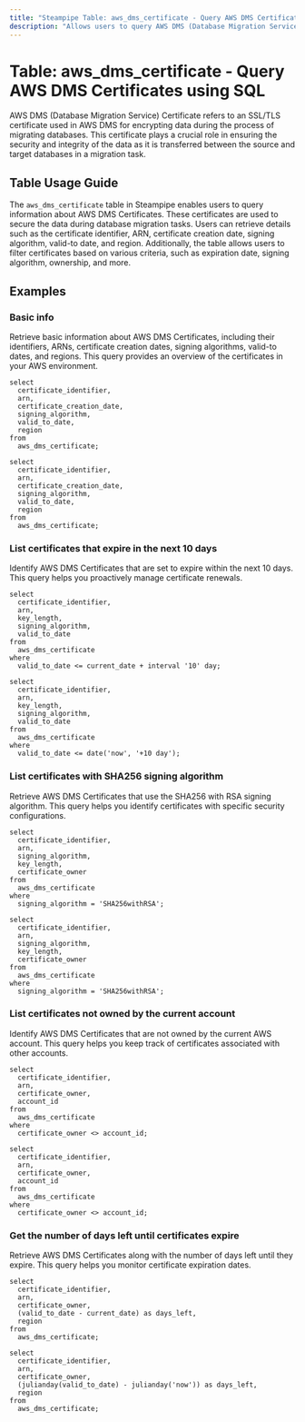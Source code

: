```yaml
---
title: "Steampipe Table: aws_dms_certificate - Query AWS DMS Certificates using SQL"
description: "Allows users to query AWS DMS (Database Migration Service) Certificates. This table provides information about SSL/TLS certificates used in AWS DMS for encrypting data during database migration tasks. Certificates play a crucial role in ensuring the security and integrity of data transferred between source and target databases."
---
```


# Table: aws_dms_certificate - Query AWS DMS Certificates using SQL

AWS DMS (Database Migration Service) Certificate refers to an SSL/TLS certificate used in AWS DMS for encrypting data during the process of migrating databases. This certificate plays a crucial role in ensuring the security and integrity of the data as it is transferred between the source and target databases in a migration task.

## Table Usage Guide

The `aws_dms_certificate` table in Steampipe enables users to query information about AWS DMS Certificates. These certificates are used to secure the data during database migration tasks. Users can retrieve details such as the certificate identifier, ARN, certificate creation date, signing algorithm, valid-to date, and region. Additionally, the table allows users to filter certificates based on various criteria, such as expiration date, signing algorithm, ownership, and more.

## Examples

### Basic info
Retrieve basic information about AWS DMS Certificates, including their identifiers, ARNs, certificate creation dates, signing algorithms, valid-to dates, and regions. This query provides an overview of the certificates in your AWS environment.

```sql+postgres
select
  certificate_identifier,
  arn,
  certificate_creation_date,
  signing_algorithm,
  valid_to_date,
  region
from
  aws_dms_certificate;
```

```sql+sqlite
select
  certificate_identifier,
  arn,
  certificate_creation_date,
  signing_algorithm,
  valid_to_date,
  region
from
  aws_dms_certificate;
```

### List certificates that expire in the next 10 days
Identify AWS DMS Certificates that are set to expire within the next 10 days. This query helps you proactively manage certificate renewals.

```sql+postgres
select
  certificate_identifier,
  arn,
  key_length,
  signing_algorithm,
  valid_to_date
from
  aws_dms_certificate
where
  valid_to_date <= current_date + interval '10' day;
```

```sql+sqlite
select
  certificate_identifier,
  arn,
  key_length,
  signing_algorithm,
  valid_to_date
from
  aws_dms_certificate
where
  valid_to_date <= date('now', '+10 day');
```

### List certificates with SHA256 signing algorithm
Retrieve AWS DMS Certificates that use the SHA256 with RSA signing algorithm. This query helps you identify certificates with specific security configurations.

```sql+postgres
select
  certificate_identifier,
  arn,
  signing_algorithm,
  key_length,
  certificate_owner
from
  aws_dms_certificate
where
  signing_algorithm = 'SHA256withRSA';
```

```sql+sqlite
select
  certificate_identifier,
  arn,
  signing_algorithm,
  key_length,
  certificate_owner
from
  aws_dms_certificate
where
  signing_algorithm = 'SHA256withRSA';
```

### List certificates not owned by the current account
Identify AWS DMS Certificates that are not owned by the current AWS account. This query helps you keep track of certificates associated with other accounts.

```sql+postgres
select
  certificate_identifier,
  arn,
  certificate_owner,
  account_id
from
  aws_dms_certificate
where
  certificate_owner <> account_id;
```

```sql+sqlite
select
  certificate_identifier,
  arn,
  certificate_owner,
  account_id
from
  aws_dms_certificate
where
  certificate_owner <> account_id;
```

### Get the number of days left until certificates expire
Retrieve AWS DMS Certificates along with the number of days left until they expire. This query helps you monitor certificate expiration dates.

```sql+postgres
select
  certificate_identifier,
  arn,
  certificate_owner,
  (valid_to_date - current_date) as days_left,
  region
from
  aws_dms_certificate;
```

```sql+sqlite
select
  certificate_identifier,
  arn,
  certificate_owner,
  (julianday(valid_to_date) - julianday('now')) as days_left,
  region
from
  aws_dms_certificate;
```